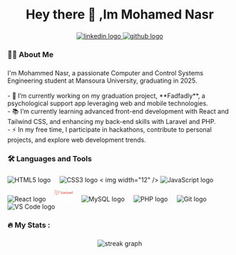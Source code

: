 <div align="center">
<h1 align="center">Hey there 👋 ,Im Mohamed Nasr</h1>
</div>

###

<div align="center">
  <a href="https://www.linkedin.com/in/mohammednasr51/">
    <img src="https://img.shields.io/static/v1?message=LinkedIn&logo=linkedin&label=&color=0077B5&logoColor=white&labelColor=&style=for-the-badge" height="25" alt="linkedin logo"  />
  </a>
  <a href="https://github.com/MohammedNasr51">
    <img src="https://img.shields.io/static/v1?message=GitHub&logo=github&label=&color=000000&logoColor=white&labelColor=&style=for-the-badge" height="25" alt="github logo"  />
  </a>
</div>

###

<h3 align="left">👩‍💻 About Me</h3>

###

<p align="left">
I'm Mohammed Nasr, a passionate Computer and Control Systems Engineering student at Mansoura University, graduating in 2025.<br><br>
- 🔭 I’m currently working on my graduation project, **Fadfadly**, a psychological support app leveraging web and mobile technologies.<br>
- 📚 I’m currently learning advanced front-end development with React and Tailwind CSS, and enhancing my back-end skills with Laravel and PHP.<br>
- ⚡ In my free time, I participate in hackathons, contribute to personal projects, and explore web development trends.<br>
</p>

###

<h3 align="left">🛠 Languages and Tools</h3>

###

<div align="left">
  <img src="https://cdn.jsdelivr.net/gh/devicons/devicon/icons/html5/html5-original.svg" height="40" alt="HTML5 logo" />
  <img width="12" />
  <img src="https://cdn.jsdelivr.net/gh/devicons/devicon/icons/css3/css3-original.svg" height="40" alt="CSS3 logo" />
  <
img width="12" />
  <img src="https://cdn.jsdelivr.net/gh/devicons/devicon/icons/javascript/javascript-original.svg" height="40" alt="JavaScript logo" />
  <img width="12" />
  <img src="https://cdn.jsdelivr.net/gh/devicons/devicon/icons/react/react-original.svg" height="40" alt="React logo" />
  <img width="12" />
  <img src="https://github.com/devicons/devicon/blob/v2.16.0/icons/laravel/laravel-original-wordmark.svg" height="40" alt="Laravel logo" />
  <img width="12" />
  <img src="https://cdn.jsdelivr.net/gh/devicons/devicon/icons/mysql/mysql-original.svg" height="40" alt="MySQL logo" />
  <img width="12" />
  <img src="https://cdn.jsdelivr.net/gh/devicons/devicon/icons/php/php-original.svg" height="40" alt="PHP logo" />
  <img width="12" />
  <img src="https://cdn.jsdelivr.net/gh/devicons/devicon/icons/git/git-original.svg" height="40" alt="Git logo" />
  <img width="12" />
  <img src="https://cdn.jsdelivr.net/gh/devicons/devicon/icons/vscode/vscode-original.svg" height="40" alt="VS Code logo" />
</div>

###

<h3 align="left">🔥 My Stats :</h3>

###

<div align="center">
  <img src="https://streak-stats.demolab.com?user=MohammedNasr51&locale=en&mode=daily&theme=dark&hide_border=false&border_radius=5&order=3" height="220" alt="streak graph" />
</div>
